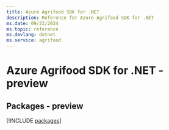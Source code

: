 ```yaml
---
title: Azure Agrifood SDK for .NET
description: Reference for Azure Agrifood SDK for .NET
ms.date: 09/23/2024
ms.topic: reference
ms.devlang: dotnet
ms.service: agrifood
---
```

# Azure Agrifood SDK for .NET - preview
## Packages - preview
[!INCLUDE [packages](agrifood-index.md)]